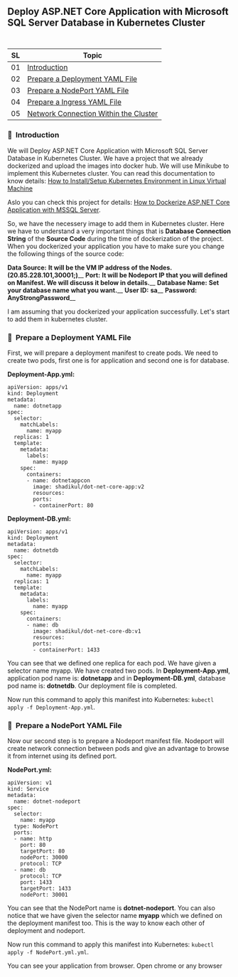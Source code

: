 ## <p align=left>Deploy ASP.NET Core Application with Microsoft SQL Server Database in Kubernetes Cluster<br> <br> </p>
| **SL** | **Topic** |
| --- | --- |
| 01 | [Introduction](#01) |
| 02 | [Prepare a Deployment YAML File](#02) |
| 03 | [Prepare a NodePort YAML File](#03) |
| 04 | [Prepare a Ingress YAML File](#04) |
| 05 | [Network Connection Within the Cluster](#05) |

### <a name="01">:diamond_shape_with_a_dot_inside: &nbsp;Introduction</a> 
We will Deploy ASP.NET Core Application with Microsoft SQL Server Database in Kubernetes Cluster. We have a project that we already dockerized and upload the images into docker hub. We will use Minikube to implement this Kubernetes cluster. You can read this documentation to know details: [How to Install/Setup Kubernetes Environment in Linux Virtual Machine](https://github.com/Shadikul-Islam/Docker-and-Kubernetes-Projects/tree/master/Kubernetes%20Projects/How%20to%20Install%20Kubernetes%20in%20Linux%20VM#readme)

Aslo you can check this project for details: [How to Dockerize ASP.NET Core Application with MSSQL Server](https://github.com/Shadikul-Islam/Docker-and-Kubernetes-Projects/tree/master/Docker%20Projects/Dockerize%20ASP.NET%20Core%20Application%20with%20MSSQL%20Server#readme). 

So, we have the necessery image to add them in Kubernetes cluster. Here we have to understand a very important things that is **Database Connection String** of the **Source Code** during the time of dockerization of the project. When you dockerized your application you have to make sure you change the following things of the source code:

**Data Source:** **It will be the VM IP address of the Nodes. (20.85.228.101,30001;)**__
**Port:** **It will be Nodeport IP that you will defined on Manifest. We will discuss it below in details.**__
**Database Name:** **Set your database name what you want.**__
**User ID:** **sa**__
**Password:** **AnyStrongPassword**__

I am assuming that you dockerized your application successfully. Let's start to add them in kubernetes cluster.

### <a name="01">:diamond_shape_with_a_dot_inside: &nbsp;Prepare a Deployment YAML File</a> 
First, we will prepare a deployment manifest to create pods. We need to create two pods, first one is for application and second one is for database. 

**Deployment-App.yml:**

````
apiVersion: apps/v1
kind: Deployment
metadata:
  name: dotnetapp
spec:
  selector:
    matchLabels:
      name: myapp
  replicas: 1
  template:
    metadata:
      labels:
        name: myapp
    spec:
      containers:
      - name: dotnetappcon
        image: shadikul/dot-net-core-app:v2
        resources:
        ports:
        - containerPort: 80
````

**Deployment-DB.yml:**

````
apiVersion: apps/v1
kind: Deployment
metadata:
  name: dotnetdb
spec:
  selector:
    matchLabels:
      name: myapp
  replicas: 1
  template:
    metadata:
      labels:
        name: myapp
    spec:
      containers:
      - name: db
        image: shadikul/dot-net-core-db:v1
        resources:
        ports:
        - containerPort: 1433
````

You can see that we defined one replica for each pod. We have given a selector name myapp. We have created two pods. In **Deployment-App.yml**, application pod name is: **dotnetapp** and in **Deployment-DB.yml**, database pod name is: **dotnetdb**. Our deployment file is completed.

Now run this command to apply this manifest into Kubernetes: ````kubectl apply -f Deployment-App.yml````.

### <a name="01">:diamond_shape_with_a_dot_inside: &nbsp;Prepare a NodePort YAML File</a> 
Now our second step is to prepare a Nodeport manifest file. Nodeport will create network connection between pods and give an advantage to browse it from internet using its defined port.

**NodePort.yml:**
````
apiVersion: v1
kind: Service
metadata:
  name: dotnet-nodeport
spec:
  selector:
    name: myapp
  type: NodePort
  ports:
  - name: http
    port: 80
    targetPort: 80
    nodePort: 30000
    protocol: TCP
  - name: db
    protocol: TCP
    port: 1433
    targetPort: 1433
    nodePort: 30001
````

You can see that the NodePort name is **dotnet-nodeport**. You can also notice that we have given the selector name **myapp** which we defined on the deployment manifest too. This is the way to know each other of deployment and nodeport.

Now run this command to apply this manifest into Kubernetes: ````kubectl apply -f NodePort.yml.yml````.

You can see your application from browser. Open chrome or any browser 





